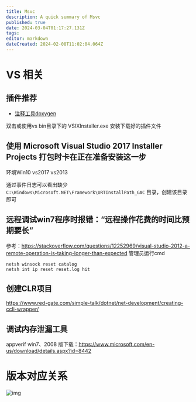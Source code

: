 ```yaml
---
title: Msvc
description: A quick summary of Msvc
published: true
date: 2024-03-04T01:17:27.131Z
tags: 
editor: markdown
dateCreated: 2024-02-08T11:02:04.064Z
---
```


# VS 相关
## 插件推荐
- [注释工具doxygen](https://marketplace.visualstudio.com/items?itemName=FinnGegenmantel.doxygenComments)

双击或使用vs bin目录下的 VSIXInstaller.exe 安装下载好的插件文件

## 使用 **Microsoft Visual Studio 2017 Installer Projects** 打包时卡在正在准备安装这一步

环境Win10 vs2017 vs2013

通过事件日志可以看出缺少 ```C:\Windows\Microsoft.NET\Framework\URTInstallPath_GAC``` 目录，创建该目录即可

## 远程调试win7程序时报错：“远程操作花费的时间比预期要长”
参考：https://stackoverflow.com/questions/12252969/visual-studio-2012-a-remote-operation-is-taking-longer-than-expected
管理员运行cmd
```
netsh winsock reset catalog
netsh int ip reset reset.log hit
```

## 创建CLR项目
https://www.red-gate.com/simple-talk/dotnet/net-development/creating-ccli-wrapper/

## 调试内存泄漏工具
appverif
win7、2008 版下载：https://www.microsoft.com/en-us/download/details.aspx?id=8442

# 版本对应关系
![img](https://i.imgur.com/00GKVuO.png)